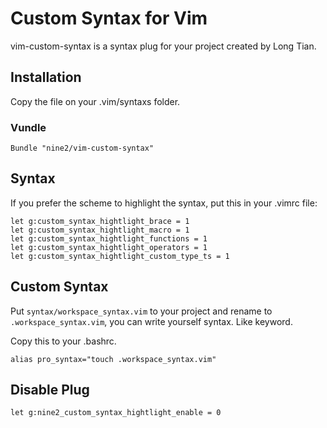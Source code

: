 # Custom Syntax for Vim

vim-custom-syntax is a syntax plug for your project created by Long Tian.

## Installation

Copy the file on your .vim/syntaxs folder.

### Vundle

```
Bundle "nine2/vim-custom-syntax"
```

## Syntax

If you prefer the scheme to highlight the syntax, put this in your .vimrc file: 
```
let g:custom_syntax_hightlight_brace = 1
let g:custom_syntax_hightlight_macro = 1
let g:custom_syntax_hightlight_functions = 1
let g:custom_syntax_hightlight_operators = 1
let g:custom_syntax_hightlight_custom_type_ts = 1
```

## Custom Syntax

Put `syntax/workspace_syntax.vim` to your project and rename to `.workspace_syntax.vim`, you can write yourself syntax. Like keyword.

Copy this to your .bashrc.
```
alias pro_syntax="touch .workspace_syntax.vim"
```

## Disable Plug

```
let g:nine2_custom_syntax_hightlight_enable = 0
```
